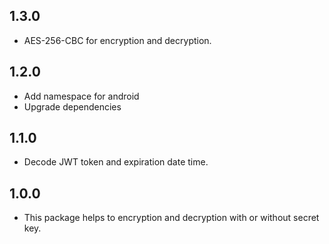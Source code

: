 ## 1.3.0

* AES-256-CBC for encryption and decryption.

## 1.2.0

* Add namespace for android
* Upgrade dependencies

## 1.1.0

* Decode JWT token and expiration date time.

## 1.0.0

* This package helps to encryption and decryption with or without secret key.
